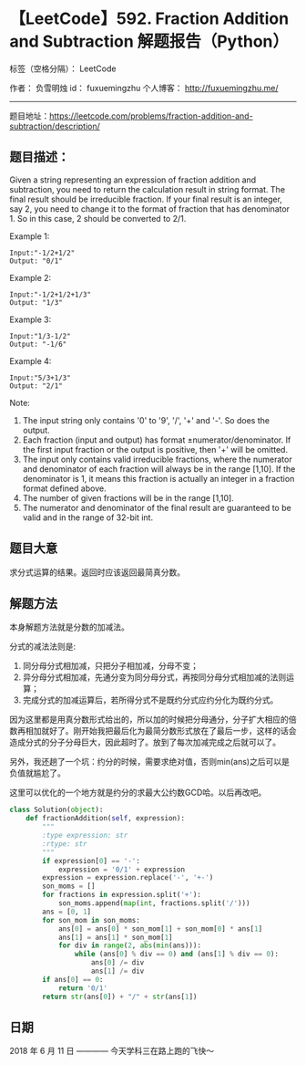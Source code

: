 # 【LeetCode】592. Fraction Addition and Subtraction 解题报告（Python）

标签（空格分隔）： LeetCode

作者： 		负雪明烛 
id：				fuxuemingzhu
个人博客：	http://fuxuemingzhu.me/

---

题目地址：https://leetcode.com/problems/fraction-addition-and-subtraction/description/

## 题目描述：

Given a string representing an expression of fraction addition and subtraction, you need to return the calculation result in string format. The final result should be irreducible fraction. If your final result is an integer, say 2, you need to change it to the format of fraction that has denominator 1. So in this case, 2 should be converted to 2/1.

Example 1:

    Input:"-1/2+1/2"
    Output: "0/1"

Example 2:

    Input:"-1/2+1/2+1/3"
    Output: "1/3"

Example 3:

    Input:"1/3-1/2"
    Output: "-1/6"

Example 4:

    Input:"5/3+1/3"
    Output: "2/1"

Note:

1. The input string only contains '0' to '9', '/', '+' and '-'. So does the output.
1. Each fraction (input and output) has format ±numerator/denominator. If the first input fraction or the output is positive, then '+' will be omitted.
1. The input only contains valid irreducible fractions, where the numerator and denominator of each fraction will always be in the range [1,10]. If the denominator is 1, it means this fraction is actually an integer in a fraction format defined above.
1. The number of given fractions will be in the range [1,10].
1. The numerator and denominator of the final result are guaranteed to be valid and in the range of 32-bit int.

## 题目大意

求分式运算的结果。返回时应该返回最简真分数。

## 解题方法

本身解题方法就是分数的加减法。

分式的减法法则是:

1. 同分母分式相加减，只把分子相加减，分母不变；
2. 异分母分式相加减，先通分变为同分母分式，再按同分母分式相加减的法则运算；
3. 完成分式的加减运算后，若所得分式不是既约分式应约分化为既约分式。

因为这里都是用真分数形式给出的，所以加的时候把分母通分，分子扩大相应的倍数再相加就好了。刚开始我把最后化为最简分数形式放在了最后一步，这样的话会造成分式的分子分母巨大，因此超时了。放到了每次加减完成之后就可以了。

另外，我还趟了一个坑：约分的时候，需要求绝对值，否则min(ans)之后可以是负值就尴尬了。

这里可以优化的一个地方就是约分的求最大公约数GCD哈。以后再改吧。

```python
class Solution(object):
    def fractionAddition(self, expression):
        """
        :type expression: str
        :rtype: str
        """
        if expression[0] == '-':
            expression = '0/1' + expression
        expression = expression.replace('-', '+-')
        son_moms = []
        for fractions in expression.split('+'):
            son_moms.append(map(int, fractions.split('/')))
        ans = [0, 1]
        for son_mom in son_moms:
            ans[0] = ans[0] * son_mom[1] + son_mom[0] * ans[1]
            ans[1] = ans[1] * son_mom[1]
            for div in range(2, abs(min(ans))):
                while (ans[0] % div == 0) and (ans[1] % div == 0):
                    ans[0] /= div
                    ans[1] /= div
        if ans[0] == 0:
            return '0/1'
        return str(ans[0]) + "/" + str(ans[1])
```


## 日期

2018 年 6 月 11 日 ———— 今天学科三在路上跑的飞快～